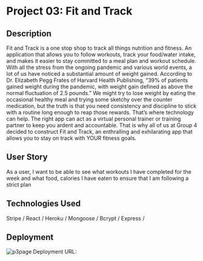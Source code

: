 # Project 03: Fit and Track

## Description

Fit and Track is a one stop shop to track all things nutrition and fitness. An application that allows you to follow workouts, track your food/water intake, and makes it easier to stay committed to a meal plan and workout schedule.
With all the stress from the ongoing pandemic and various world events, a lot of us have noticed a substantial amount of weight gained. According to Dr. Elizabeth Pegg Frates of Harvard Health Publishing, “39% of patients gained weight during the pandemic, with weight gain defined as above the normal fluctuation of 2.5 pounds.” 
We might try to lose weight by eating the occasional healthy meal and trying some sketchy over the counter medication, but the truth is that you need consistency and discipline to stick with a routine long enough to reap those rewards. That’s where technology can help. The right app can act as a virtual personal trainer or training partner to keep you ardent and accountable. That is why all of us at Group 4 decided to construct Fit and Track, an enthralling and exhilarating app that allows you to stay on track with YOUR fitness goals.


## User Story

As a user, I want to be able to see what workouts I have completed for the week and what food, calories I have eaten to ensure that I am following a strict plan

## Technologies Used

Stripe / 
React /
Heroku /
Mongoose /
Bcrypt /
Express /

## Deployment

![p3page](https://user-images.githubusercontent.com/100245563/182756290-a9c117c9-b794-412b-9774-847b7acbc273.png)
Deployment URL: 



